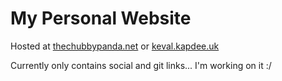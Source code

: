 # My Personal Website

Hosted at [thechubbypanda.net](https://thechubbypanda.net) or [keval.kapdee.uk](https://keval.kapdee.uk)

Currently only contains social and git links... I'm working on it :/